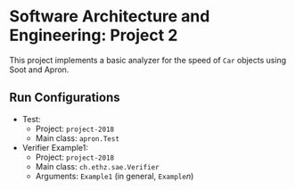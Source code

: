 # Software Architecture and Engineering: Project 2

This project implements a basic analyzer for the speed of `Car` objects using Soot and Apron.

## Run Configurations

- Test:
    - Project: `project-2018`
    - Main class: `apron.Test`
- Verifier Example1:
    - Project: `project-2018`
    - Main class: `ch.ethz.sae.Verifier`
    - Arguments: `Example1` (in general, `Example`*n*)
